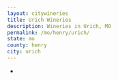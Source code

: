 ```yaml
---
layout: citywineries
title: Urich Wineries
description: Wineries in Urich, MO
permalink: /mo/henry/urich/
state: mo
county: henry
city: urich
---
```

-
